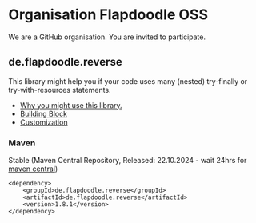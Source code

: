 # Organisation Flapdoodle OSS

We are a GitHub organisation. You are invited to participate.

## de.flapdoodle.reverse

This library might help you if your code uses many (nested) try-finally or try-with-resources statements.

* [Why you might use this library.](docs/WhyUseTransitions.md)
* [Building Block](docs/HowToBuildAndUseTransitions.md)
* [Customization](docs/CustomizeTransitions.md)

### Maven

Stable (Maven Central Repository, Released: 22.10.2024 - wait 24hrs for [maven central](http://repo1.maven.org/maven2/de/flapdoodle/reverse/de.flapdoodle.reverse/maven-metadata.xml))

	<dependency>
		<groupId>de.flapdoodle.reverse</groupId>
		<artifactId>de.flapdoodle.reverse</artifactId>
		<version>1.8.1</version>
	</dependency>

